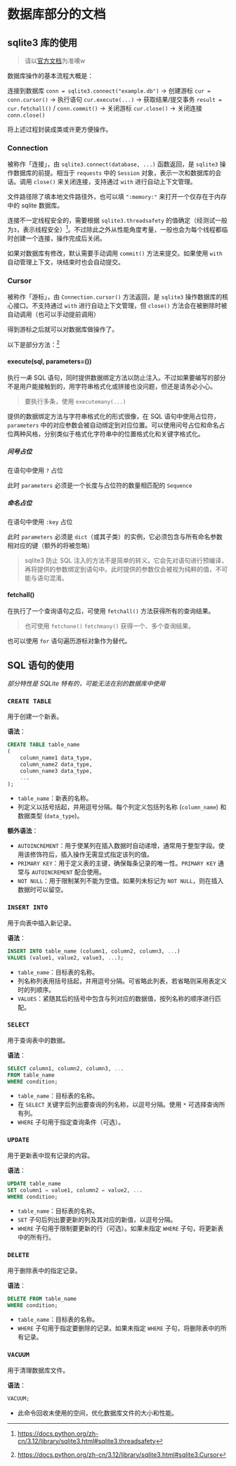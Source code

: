 # 数据库部分的文档

## sqlite3 库的使用

> 请以[官方文档](https://docs.python.org/zh-cn/3.12/library/sqlite3.html)为准噢w

数据库操作的基本流程大概是：

连接到数据库 `conn = sqlite3.connect("example.db")`
-> 
创建游标 `cur = conn.cursor()`
-> 
执行语句 `cur.execute(...)`
-> 
获取结果/提交事务 `result = cur.fetchall()` / `conn.commit()`
-> 
关闭游标 `cur.close()`
-> 
关闭连接 `conn.close()`

将上述过程封装成类或许更方便操作。

### Connection

被称作「连接」，由 `sqlite3.connect(database, ...)` 函数返回，是 `sqlite3` 操作数据库的前提。相当于 `requests` 中的 `Session` 对象，表示一次和数据库的会话。调用 `close()` 来关闭连接，支持通过 `with` 进行自动上下文管理。

文件路径除了填本地文件路径外，也可以填 `":memory:"` 来打开一个仅存在于内存中的 sqlite 数据库。

连接不一定线程安全的，需要根据 `sqlite3.threadsafety` 的值确定（经测试一般为`3`，表示线程安全）[^1]。不过除此之外从性能角度考量，一般也会为每个线程都临时创建一个连接，操作完成后关闭。

[^1]: https://docs.python.org/zh-cn/3.12/library/sqlite3.html#sqlite3.threadsafety

如果对数据库有修改，默认需要手动调用 `commit()` 方法来提交。如果使用 `with` 自动管理上下文，块结束时也会自动提交。

### Cursor

被称作「游标」，由 `Connection.cursor()` 方法返回，是 `sqlite3` 操作数据库的核心接口。不支持通过 `with` 进行自动上下文管理，但 `close()` 方法会在被删除时被自动调用（也可以手动提前调用）

得到游标之后就可以对数据库做操作了。

以下是部分方法：[^2]

[^2]: https://docs.python.org/zh-cn/3.12/library/sqlite3.html#sqlite3.Cursor

#### execute(sql, parameters=())

执行*一条* SQL 语句，同时提供数据绑定方法以防止注入。不过如果要编写的部分不是用户能接触到的，用字符串格式化或拼接也没问题，但还是请务必小心。

> 要执行多条，使用 `executemany(...)`

提供的数据绑定方法与字符串格式化的形式很像，在 SQL 语句中使用占位符，`parameters` 中的对应参数会被自动绑定到对应位置。可以使用问号占位和命名占位两种风格，分别类似于格式化字符串中的位置格式化和关键字格式化。

##### 问号占位

在语句中使用 `?` 占位

此时 `parameters` 必须是一个长度与占位符的数量相匹配的 `Sequence`

##### 命名占位

在语句中使用 `:key` 占位

此时 `parameters` 必须是 `dict`（或其子类）的实例，它必须包含与所有命名参数相对应的键（额外的将被忽略）

> sqlite3 防止 SQL 注入的方法不是简单的转义。它会先对语句进行预编译，再将提供的参数绑定到语句中。此时提供的参数仅会被视为纯粹的值，不可能与语句混淆。

#### fetchall()

在执行了一个查询语句之后，可使用 `fetchall()` 方法获得所有的查询结果。

> 也可使用 `fetchone()` `fetchmany()` 获得一个、多个查询结果。

也可以使用 `for` 语句遍历游标对象作为替代。

## SQL 语句的使用

*部分特性是 SQLite 特有的，可能无法在别的数据库中使用*

### `CREATE TABLE`

用于创建一个新表。

**语法**：

```sql
CREATE TABLE table_name
(
    column_name1 data_type,
    column_name2 data_type,
    column_name3 data_type,
    ...
);
```

- `table_name`：新表的名称。
- 列定义以括号括起，并用逗号分隔。每个列定义包括列名称 (`column_name`) 和数据类型 (`data_type`)。

**额外语法**：

- `AUTOINCREMENT`：用于使某列在插入数据时自动递增，通常用于整型字段。使用该修饰符后，插入操作无需显式指定该列的值。
- `PRIMARY KEY`：用于定义表的主键，确保每条记录的唯一性。`PRIMARY KEY` 通常与 `AUTOINCREMENT` 配合使用。
- `NOT NULL`：用于限制某列不能为空值。如果列未标记为 `NOT NULL`，则在插入数据时可以留空。

### `INSERT INTO`

用于向表中插入新记录。

**语法**：

```sql
INSERT INTO table_name (column1, column2, column3, ...)
VALUES (value1, value2, value3, ...);
```

- `table_name`：目标表的名称。
- 列名称列表用括号括起，并用逗号分隔。可省略此列表，若省略则采用表定义时的列顺序。
- `VALUES`：紧随其后的括号中包含与列对应的数据值，按列名称的顺序进行匹配。

### `SELECT`

用于查询表中的数据。

**语法**：

```sql
SELECT column1, column2, column3, ...
FROM table_name
WHERE condition;
```

- `table_name`：目标表的名称。
- 在 `SELECT` 关键字后列出要查询的列名称，以逗号分隔。使用 `*` 可选择查询所有列。
- `WHERE` 子句用于指定查询条件（可选）。

### `UPDATE`

用于更新表中现有记录的内容。

**语法**：

```sql
UPDATE table_name
SET column1 = value1, column2 = value2, ...
WHERE condition;
```

- `table_name`：目标表的名称。
- `SET` 子句后列出要更新的列及其对应的新值，以逗号分隔。
- `WHERE` 子句用于限制要更新的行（可选）。如果未指定 `WHERE` 子句，将更新表中的所有行。

### `DELETE`

用于删除表中的指定记录。

**语法**：

```sql
DELETE FROM table_name
WHERE condition;
```

- `table_name`：目标表的名称。
- `WHERE` 子句用于指定要删除的记录。如果未指定 `WHERE` 子句，将删除表中的所有记录。

### `VACUUM`

用于清理数据库文件。

**语法**：

```sql
VACUUM;
```

- 此命令回收未使用的空间，优化数据库文件的大小和性能。